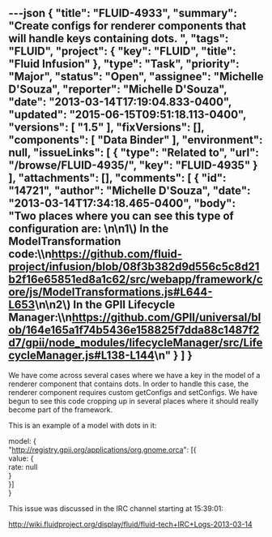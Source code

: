 ---json
{
  "title": "FLUID-4933",
  "summary": "Create configs for renderer components that will handle keys containing dots. ",
  "tags": "FLUID",
  "project": {
    "key": "FLUID",
    "title": "Fluid Infusion"
  },
  "type": "Task",
  "priority": "Major",
  "status": "Open",
  "assignee": "Michelle D'Souza",
  "reporter": "Michelle D'Souza",
  "date": "2013-03-14T17:19:04.833-0400",
  "updated": "2015-06-15T09:51:18.113-0400",
  "versions": [
    "1.5"
  ],
  "fixVersions": [],
  "components": [
    "Data Binder"
  ],
  "environment": null,
  "issueLinks": [
    {
      "type": "Related to",
      "url": "/browse/FLUID-4935/",
      "key": "FLUID-4935"
    }
  ],
  "attachments": [],
  "comments": [
    {
      "id": "14721",
      "author": "Michelle D'Souza",
      "date": "2013-03-14T17:34:18.465-0400",
      "body": "Two places where you can see this type of configuration are:&#x20;\n\n1\\) In the ModelTransformation code:\\\n<https://github.com/fluid-project/infusion/blob/08f3b382d9d556c5c8d21b2f16e65851ed8a1c62/src/webapp/framework/core/js/ModelTransformations.js#L644-L653>\n\n2\\) In the GPII Lifecycle Manager:\\\n<https://github.com/GPII/universal/blob/164e165a1f74b5436e158825f7dda88c1487f2d7/gpii/node_modules/lifecycleManager/src/LifecycleManager.js#L138-L144>\n"
    }
  ]
}
---
We have come across several cases where we have a key in the model of a renderer component that contains dots. In order to handle this case, the renderer component requires custom getConfigs and setConfigs. We have begun to see this code cropping up in several places where it should really become part of the framework.

This is an example of a model with dots in it:&#x20;

model: {\
"<http://registry.gpii.org/applications/org.gnome.orca>": \[{\
value: {\
rate: null\
}\
}]\
}

This issue was discussed in the IRC channel starting at 15:39:01:

<http://wiki.fluidproject.org/display/fluid/fluid-tech+IRC+Logs-2013-03-14>

        